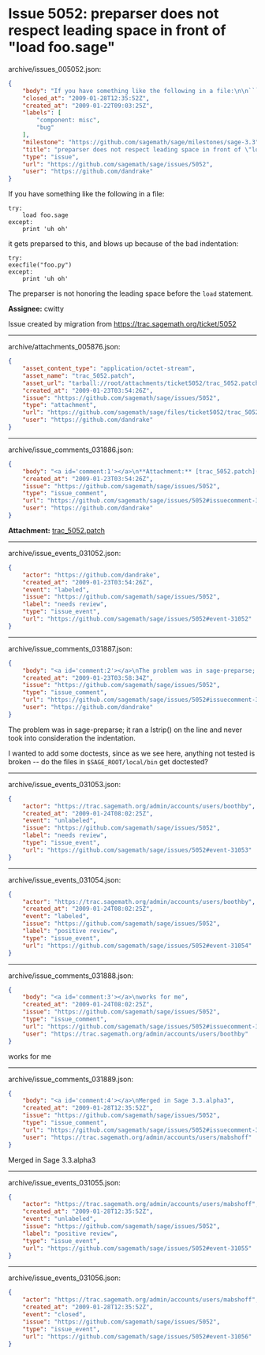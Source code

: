 # Issue 5052: preparser does not respect leading space in front of "load foo.sage"

archive/issues_005052.json:
```json
{
    "body": "If you have something like the following in a file:\n\n```\ntry:\n    load foo.sage\nexcept:\n    print 'uh oh'\n```\nit gets preparsed to this, and blows up because of the bad indentation:\n\n```\ntry:\nexecfile(\"foo.py\")\nexcept:\n    print 'uh oh'\n```\nThe preparser is not honoring the leading space before the `load` statement.\n\n**Assignee:** cwitty\n\nIssue created by migration from https://trac.sagemath.org/ticket/5052\n\n",
    "closed_at": "2009-01-28T12:35:52Z",
    "created_at": "2009-01-22T09:03:25Z",
    "labels": [
        "component: misc",
        "bug"
    ],
    "milestone": "https://github.com/sagemath/sage/milestones/sage-3.3",
    "title": "preparser does not respect leading space in front of \"load foo.sage\"",
    "type": "issue",
    "url": "https://github.com/sagemath/sage/issues/5052",
    "user": "https://github.com/dandrake"
}
```
If you have something like the following in a file:

```
try:
    load foo.sage
except:
    print 'uh oh'
```
it gets preparsed to this, and blows up because of the bad indentation:

```
try:
execfile("foo.py")
except:
    print 'uh oh'
```
The preparser is not honoring the leading space before the `load` statement.

**Assignee:** cwitty

Issue created by migration from https://trac.sagemath.org/ticket/5052





---

archive/attachments_005876.json:
```json
{
    "asset_content_type": "application/octet-stream",
    "asset_name": "trac_5052.patch",
    "asset_url": "tarball://root/attachments/ticket5052/trac_5052.patch",
    "created_at": "2009-01-23T03:54:26Z",
    "issue": "https://github.com/sagemath/sage/issues/5052",
    "type": "attachment",
    "url": "https://github.com/sagemath/sage/files/ticket5052/trac_5052.patch",
    "user": "https://github.com/dandrake"
}
```



---

archive/issue_comments_031886.json:
```json
{
    "body": "<a id='comment:1'></a>\n**Attachment:** [trac_5052.patch](https://github.com/sagemath/sage/files/ticket5052/trac_5052.patch)",
    "created_at": "2009-01-23T03:54:26Z",
    "issue": "https://github.com/sagemath/sage/issues/5052",
    "type": "issue_comment",
    "url": "https://github.com/sagemath/sage/issues/5052#issuecomment-31886",
    "user": "https://github.com/dandrake"
}
```

<a id='comment:1'></a>
**Attachment:** [trac_5052.patch](https://github.com/sagemath/sage/files/ticket5052/trac_5052.patch)



---

archive/issue_events_031052.json:
```json
{
    "actor": "https://github.com/dandrake",
    "created_at": "2009-01-23T03:54:26Z",
    "event": "labeled",
    "issue": "https://github.com/sagemath/sage/issues/5052",
    "label": "needs review",
    "type": "issue_event",
    "url": "https://github.com/sagemath/sage/issues/5052#event-31052"
}
```



---

archive/issue_comments_031887.json:
```json
{
    "body": "<a id='comment:2'></a>\nThe problem was in sage-preparse; it ran a lstrip() on the line and never took into consideration the indentation.\n\nI wanted to add some doctests, since as we see here, anything not tested is broken -- do the files in `$SAGE_ROOT/local/bin` get doctested?",
    "created_at": "2009-01-23T03:58:34Z",
    "issue": "https://github.com/sagemath/sage/issues/5052",
    "type": "issue_comment",
    "url": "https://github.com/sagemath/sage/issues/5052#issuecomment-31887",
    "user": "https://github.com/dandrake"
}
```

<a id='comment:2'></a>
The problem was in sage-preparse; it ran a lstrip() on the line and never took into consideration the indentation.

I wanted to add some doctests, since as we see here, anything not tested is broken -- do the files in `$SAGE_ROOT/local/bin` get doctested?



---

archive/issue_events_031053.json:
```json
{
    "actor": "https://trac.sagemath.org/admin/accounts/users/boothby",
    "created_at": "2009-01-24T08:02:25Z",
    "event": "unlabeled",
    "issue": "https://github.com/sagemath/sage/issues/5052",
    "label": "needs review",
    "type": "issue_event",
    "url": "https://github.com/sagemath/sage/issues/5052#event-31053"
}
```



---

archive/issue_events_031054.json:
```json
{
    "actor": "https://trac.sagemath.org/admin/accounts/users/boothby",
    "created_at": "2009-01-24T08:02:25Z",
    "event": "labeled",
    "issue": "https://github.com/sagemath/sage/issues/5052",
    "label": "positive review",
    "type": "issue_event",
    "url": "https://github.com/sagemath/sage/issues/5052#event-31054"
}
```



---

archive/issue_comments_031888.json:
```json
{
    "body": "<a id='comment:3'></a>\nworks for me",
    "created_at": "2009-01-24T08:02:25Z",
    "issue": "https://github.com/sagemath/sage/issues/5052",
    "type": "issue_comment",
    "url": "https://github.com/sagemath/sage/issues/5052#issuecomment-31888",
    "user": "https://trac.sagemath.org/admin/accounts/users/boothby"
}
```

<a id='comment:3'></a>
works for me



---

archive/issue_comments_031889.json:
```json
{
    "body": "<a id='comment:4'></a>\nMerged in Sage 3.3.alpha3",
    "created_at": "2009-01-28T12:35:52Z",
    "issue": "https://github.com/sagemath/sage/issues/5052",
    "type": "issue_comment",
    "url": "https://github.com/sagemath/sage/issues/5052#issuecomment-31889",
    "user": "https://trac.sagemath.org/admin/accounts/users/mabshoff"
}
```

<a id='comment:4'></a>
Merged in Sage 3.3.alpha3



---

archive/issue_events_031055.json:
```json
{
    "actor": "https://trac.sagemath.org/admin/accounts/users/mabshoff",
    "created_at": "2009-01-28T12:35:52Z",
    "event": "unlabeled",
    "issue": "https://github.com/sagemath/sage/issues/5052",
    "label": "positive review",
    "type": "issue_event",
    "url": "https://github.com/sagemath/sage/issues/5052#event-31055"
}
```



---

archive/issue_events_031056.json:
```json
{
    "actor": "https://trac.sagemath.org/admin/accounts/users/mabshoff",
    "created_at": "2009-01-28T12:35:52Z",
    "event": "closed",
    "issue": "https://github.com/sagemath/sage/issues/5052",
    "type": "issue_event",
    "url": "https://github.com/sagemath/sage/issues/5052#event-31056"
}
```

